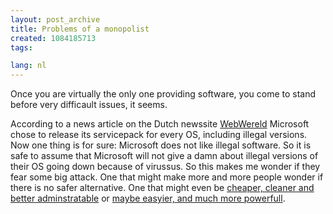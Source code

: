 ```yaml
---
layout: post_archive
title: Problems of a monopolist
created: 1084185713
tags:

lang: nl
---
```

Once you are virtually the only one providing software, you come to stand before very difficault issues, it seems.

According to a news article on the Dutch newssite [WebWereld](http://www.webwereld.nl/nav/trillian?18483) Microsoft chose to release its servicepack for every OS, including illegal versions. Now one thing is for sure: Microsoft does not like illegal software. So it is safe to assume that Microsoft will not give a damn about illegal versions of their OS going down because of virussus. So this makes me wonder if they fear some big attack. One that might make more and more people wonder if there is no safer alternative. One that might even be [cheaper, cleaner and better adminstratable](http://www.linux.org) or [maybe easyier, and much more powerfull](http://www.mac.com).
